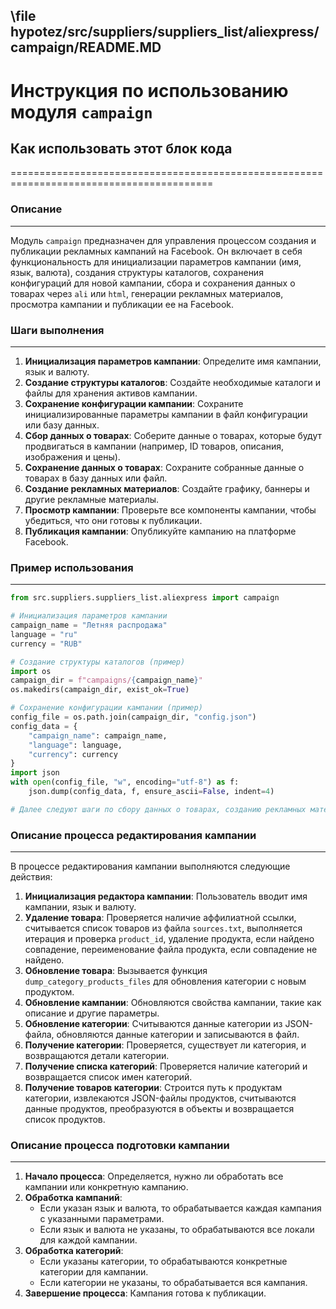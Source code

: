 ## \file hypotez/src/suppliers/suppliers_list/aliexpress/campaign/README.MD
# Инструкция по использованию модуля `campaign`

## Как использовать этот блок кода
=========================================================================================

### Описание
-------------------------
Модуль `campaign` предназначен для управления процессом создания и публикации рекламных кампаний на Facebook. Он включает в себя функциональность для инициализации параметров кампании (имя, язык, валюта), создания структуры каталогов, сохранения конфигураций для новой кампании, сбора и сохранения данных о товарах через `ali` или `html`, генерации рекламных материалов, просмотра кампании и публикации ее на Facebook.

### Шаги выполнения
-------------------------
1.  **Инициализация параметров кампании**: Определите имя кампании, язык и валюту.
2.  **Создание структуры каталогов**: Создайте необходимые каталоги и файлы для хранения активов кампании.
3.  **Сохранение конфигурации кампании**: Сохраните инициализированные параметры кампании в файл конфигурации или базу данных.
4.  **Сбор данных о товарах**: Соберите данные о товарах, которые будут продвигаться в кампании (например, ID товаров, описания, изображения и цены).
5.  **Сохранение данных о товарах**: Сохраните собранные данные о товарах в базу данных или файл.
6.  **Создание рекламных материалов**: Создайте графику, баннеры и другие рекламные материалы.
7.  **Просмотр кампании**: Проверьте все компоненты кампании, чтобы убедиться, что они готовы к публикации.
8.  **Публикация кампании**: Опубликуйте кампанию на платформе Facebook.

### Пример использования
-------------------------

```python
from src.suppliers.suppliers_list.aliexpress import campaign

# Инициализация параметров кампании
campaign_name = "Летняя распродажа"
language = "ru"
currency = "RUB"

# Создание структуры каталогов (пример)
import os
campaign_dir = f"campaigns/{campaign_name}"
os.makedirs(campaign_dir, exist_ok=True)

# Сохранение конфигурации кампании (пример)
config_file = os.path.join(campaign_dir, "config.json")
config_data = {
    "campaign_name": campaign_name,
    "language": language,
    "currency": currency
}
import json
with open(config_file, "w", encoding="utf-8") as f:
    json.dump(config_data, f, ensure_ascii=False, indent=4)

# Далее следуют шаги по сбору данных о товарах, созданию рекламных материалов и публикации кампании
```

### Описание процесса редактирования кампании
-------------------------
В процессе редактирования кампании выполняются следующие действия:
1. **Инициализация редактора кампании**: Пользователь вводит имя кампании, язык и валюту.
2. **Удаление товара**: Проверяется наличие аффилиатной ссылки, считывается список товаров из файла `sources.txt`, выполняется итерация и проверка `product_id`, удаление продукта, если найдено совпадение, переименование файла продукта, если совпадение не найдено.
3. **Обновление товара**: Вызывается функция `dump_category_products_files` для обновления категории с новым продуктом.
4. **Обновление кампании**: Обновляются свойства кампании, такие как описание и другие параметры.
5. **Обновление категории**: Считываются данные категории из JSON-файла, обновляются данные категории и записываются в файл.
6. **Получение категории**: Проверяется, существует ли категория, и возвращаются детали категории.
7. **Получение списка категорий**: Проверяется наличие категорий и возвращается список имен категорий.
8. **Получение товаров категории**: Строится путь к продуктам категории, извлекаются JSON-файлы продуктов, считываются данные продуктов, преобразуются в объекты и возвращается список продуктов.

### Описание процесса подготовки кампании
-------------------------
1. **Начало процесса**: Определяется, нужно ли обработать все кампании или конкретную кампанию.
2. **Обработка кампаний**:
    - Если указан язык и валюта, то обрабатывается каждая кампания с указанными параметрами.
    - Если язык и валюта не указаны, то обрабатываются все локали для каждой кампании.
3. **Обработка категорий**:
    - Если указаны категории, то обрабатываются конкретные категории для кампании.
    - Если категории не указаны, то обрабатывается вся кампания.
4. **Завершение процесса**: Кампания готова к публикации.
